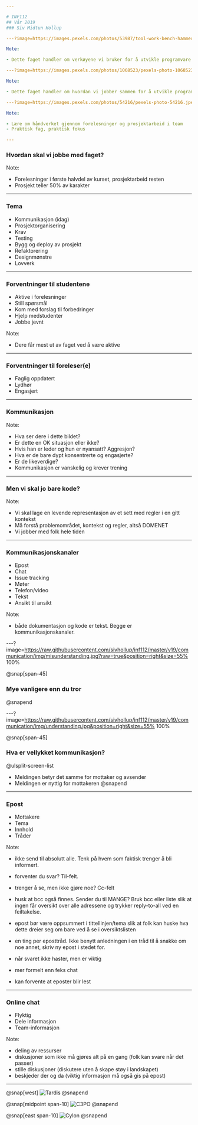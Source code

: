 ```yaml
---

# INF112 
## Vår 2019
### Siv Midtun Hollup

---?image=https://images.pexels.com/photos/53987/tool-work-bench-hammer-pliers-53987.jpeg

Note: 

- Dette faget handler om verkøyene vi bruker for å utvikle programvare

---?image=https://images.pexels.com/photos/1068523/pexels-photo-1068523.jpeg

Note:

- Dette faget handler om hvordan vi jobber sammen for å utvikle programvare

---?image=https://images.pexels.com/photos/54216/pexels-photo-54216.jpeg

Note: 

- Lære om håndverket gjennom forelesninger og prosjektarbeid i team
- Praktisk fag, praktisk fokus

---
```


### Hvordan skal vi jobbe med faget? 

Note:

- Forelesninger i første halvdel av kurset, prosjektarbeid resten
- Prosjekt teller 50% av karakter

---

### Tema

- Kommunikasjon (idag)
- Prosjektorganisering
- Krav
- Testing
- Bygg og deploy av prosjekt
- Refaktorering
- Designmønstre
- Lovverk

---

### Forventninger til studentene

- Aktive i forelesninger
- Still spørsmål
- Kom med forslag til forbedringer
- Hjelp medstudenter
- Jobbe jevnt


Note: 

- Dere får mest ut av faget ved å være aktive

--- 

### Forventninger til foreleser(e)

- Faglig oppdatert
- Lydhør
- Engasjert

--- 

### Kommunikasjon

Note: 

- Hva ser dere i dette bildet? 
- Er dette en OK situasjon eller ikke?
- Hvis han er leder og hun er nyansatt? Aggresjon?
- Hva er de bare dypt konsentrerte og engasjerte?
- Er de likeverdige?
- Kommunikasjon er vanskelig og krever trening

---

### Men vi skal jo bare kode?

Note: 

- Vi skal lage en levende representasjon av et sett med regler i en gitt
  kontekst
- Må forstå problemområdet, kontekst og regler, altså DOMENET
- Vi jobber med folk hele tiden

---

### Kommunikasjonskanaler

- Epost
- Chat
- Issue tracking
- Møter
- Telefon/video
- Tekst
- Ansikt til ansikt

Note: 

- både dokumentasjon og kode er tekst. Begge er kommunikasjonskanaler. 


---?image=https://raw.githubusercontent.com/sivhollup/inf112/master/v19/communication/img/misunderstanding.jpg?raw=true&position=right&size=55% 100%

@snap[span-45] 
### Mye vanligere enn du tror
@snapend

---?image=https://raw.githubusercontent.com/sivhollup/inf112/master/v19/communication/img/understanding.jpg&position=right&size=55% 100%

@snap[span-45]
### Hva er vellykket kommunikasjon?

@ulsplit-screen-list
- Meldingen betyr det samme for mottaker og avsender
- Meldingen er nyttig for mottakeren
@snapend

---

### Epost

- Mottakere
- Tema
- Innhold
- Tråder

Note: 

- ikke send til absolutt alle. Tenk på hvem som faktisk trenger å bli informert.

- forventer du svar? Til-felt. 

- trenger å se, men ikke gjøre noe? Cc-felt

- husk at bcc også finnes. Sender du til MANGE? Bruk bcc eller liste slik at ingen får oversikt over alle adressene og trykker reply-to-all ved en feiltakelse. 

- epost bør være oppsummert i tittellinjen/tema slik at folk kan huske hva dette dreier seg om bare ved å se i oversiktslisten

- en ting per eposttråd. Ikke benytt anledningen i en tråd til å snakke om noe annet, skriv ny epost i stedet for. 

- når svaret ikke haster, men er viktig

- mer formelt enn feks chat

- kan forvente at eposter blir lest

---

### Online chat

- Flyktig
- Dele informasjon
- Team-informasjon

Note: 

- deling av ressurser
- diskusjoner som ikke må gjøres alt på en gang (folk kan svare når det passer)
- stille diskusjoner (diskutere uten å skape støy i landskapet)
- beskjeder der og da (viktig informasjon må også gis på epost)

---

@snap[west]
![Tardis](https://raw.githubusercontent.com/sivhollup/inf112/master/v19/communication/img/tardis.png)
@snapend

@snap[midpoint span-10]
![C3PO](https://raw.githubusercontent.com/sivhollup/inf112/master/v19/communication/img/c3po.svg)
@snapend

@snap[east span-10]
![Cylon](https://raw.githubusercontent.com/sivhollup/inf112/master/v19/communication/img/cylon.svg)
@snapend
